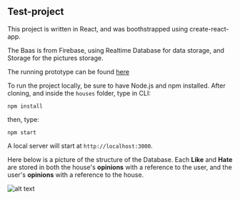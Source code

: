 Test-project
------------

This project is written in React, and was boothstrapped using create-react-app.

The Baas is from Firebase, using Realtime Database for data storage, and Storage for the pictures storage.

The running prototype can be found [here](https://infallible-montalcini-855b90.netlify.com/)

To run the project locally, be sure to have Node.js and npm installed.
After cloning, and inside the `houses` folder, type in CLI:

```shell
npm install
```

then, type:

```shell
npm start
```

A local server will start at `http://localhost:3000`.

Here below is a picture of the structure of the Database.
Each **Like** and **Hate** are stored in both the house's **opinions** with a reference to the user, and the user's **opinions** with a reference to the house. 

![alt text](https://firebasestorage.googleapis.com/v0/b/virtualhouses-dev.appspot.com/o/dbStructure.png?alt=media&token=ab5443fa-596f-47cf-886b-9cd1ca79bb6b "Database Structure")



